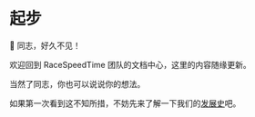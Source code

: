 # 起步

👋 同志，好久不见！

欢迎回到 RaceSpeedTime 团队的文档中心，这里的内容随缘更新。

当然了同志，你也可以说说你的想法。

如果第一次看到这不知所措，不妨先来了解一下我们的[发展史](./history)吧。

